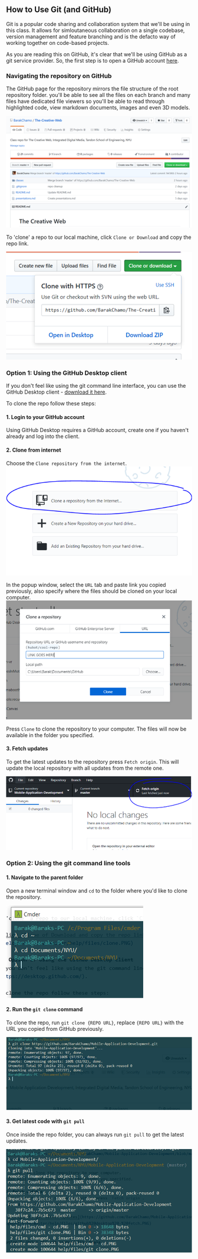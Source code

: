## How to Use Git (and GitHub)

Git is a popular code sharing and collaboration system that we'll be using in this class. 
It allows for simloutaneous collaboration on a single codebase, version management and feature branching
and is the defacto way of working together on code-based projects.

As you are reading this on GitHub, it's clear that we'll be using GitHub as a git service provider.
So, the first step is to open a GitHub account [here](https://github.com/join).

### Navigating the repository on GitHub
The GitHub page for the repository mirrors the file structure of the root repository folder.
you'll be able to see all the files on each branch and many files have dedicated file viewers 
so you'll be able to read through highlighted code, view markdown documents, images and even 3D models.

![GitHub repo home](https://github.com/BarakChamo/Mobile-Application-Development/blob/master/help/files/github%20repo%20main.PNG)

To 'clone' a repo to our local machine, click `Clone or Download` and copy the repo link.

![Click `Clone of Download and copy the repo link`](https://github.com/BarakChamo/Mobile-Application-Development/blob/master/help/files/clone.PNG)

### Option 1: Using the GitHub Desktop client
If you don't feel like using the git command line interface, you can use the GitHub Desktop client - [download it here](https://desktop.github.com/).

To clone the repo follow these steps:

#### 1. Login to your GitHub account
Using GitHub Desktop requires a GitHub account, create one if you haven't already and log into the client.

#### 2. Clone from internet
Choose the `Clone repository from the internet`.
![Clone repository from the internet](https://github.com/BarakChamo/Mobile-Application-Development/blob/master/help/files/github%20desktop%20-%20clone%20from%20internet.PNG)

In the popup window, select the `URL` tab and paste link you copied previously, also specify where the files should be cloned on your local computer.
![Clone location](https://github.com/BarakChamo/Mobile-Application-Development/blob/master/help/files/github%20desktop%20-%20clone%20location.PNG)

Press `Clone` to clone the repository to your computer.
The files will now be available in the folder you specified.

#### 3. Fetch updates
To get the latest updates to the repository press `Fetch origin`.
This will update the local repository with all updates from the remote one.

![Fetch origin to get latest updates](https://github.com/BarakChamo/Mobile-Application-Development/blob/master/help/files/github%20desktop%20-%20fetch.PNG)


### Option 2: Using the git command line tools

#### 1. Navigate to the parent folder
Open a new terminal window and `cd` to the folder where you'd like to clone the repository.

![`cd` to parent directory](https://github.com/BarakChamo/Mobile-Application-Development/blob/master/help/files/cmd%20-%20cd.PNG)

#### 2. Run the `git clone` command
To clone the repo, run `git clone {REPO URL}`, replace `{REPO URL}` with the URL you copied from GitHub previously.

![clone the git repo](https://github.com/BarakChamo/Mobile-Application-Development/blob/master/help/files/git%20clone.PNG)

#### 3. Get latest code with `git pull`
Once inside the repo folder, you can always run `git pull` to get the latest updates.

![Pull latest updates](https://github.com/BarakChamo/Mobile-Application-Development/blob/master/help/files/git%20pull.PNG)


